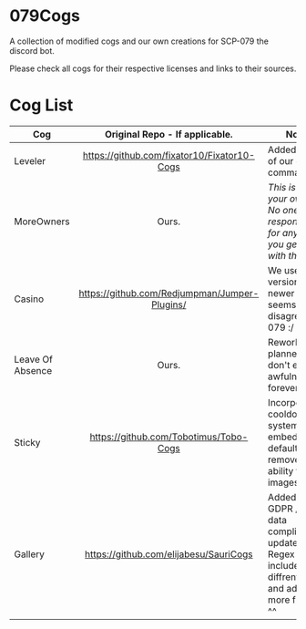 # 079Cogs
A collection of modified cogs and our own creations for SCP-079 the discord bot.

Please check all cogs for their respective licenses and links to their sources.
# Cog List

| Cog       | Original Repo - If applicable.    | Notices |
| ------------- |:-------------:| ---|
| Leveler    | https://github.com/fixator10/Fixator10-Cogs | Added a couple of our own commands |
| MoreOwners      | Ours.      | *This is used at your own risk. No one holds responsibility for any trouble you get into with this.* |
| Casino | https://github.com/Redjumpman/Jumper-Plugins/ | We use an older version, as the newer one seems to disagree with 079 :/ |
| Leave Of Absence | Ours. | Rework planned, so don't expect awfulness forever. |
| Sticky | https://github.com/Tobotimus/Tobo-Cogs | Incorperating a cooldown system, embeds by default, but remove the ability to embed images for now.|
| Gallery | https://github.com/elijabesu/SauriCogs | Added own GDPR /User data complience and updated the Regex to include/whitelist diffrent links and added more file types ^^ |  
